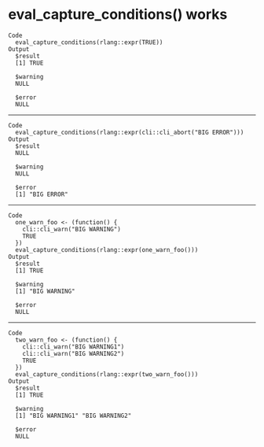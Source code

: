 # eval_capture_conditions() works

    Code
      eval_capture_conditions(rlang::expr(TRUE))
    Output
      $result
      [1] TRUE
      
      $warning
      NULL
      
      $error
      NULL
      

---

    Code
      eval_capture_conditions(rlang::expr(cli::cli_abort("BIG ERROR")))
    Output
      $result
      NULL
      
      $warning
      NULL
      
      $error
      [1] "BIG ERROR"
      

---

    Code
      one_warn_foo <- (function() {
        cli::cli_warn("BIG WARNING")
        TRUE
      })
      eval_capture_conditions(rlang::expr(one_warn_foo()))
    Output
      $result
      [1] TRUE
      
      $warning
      [1] "BIG WARNING"
      
      $error
      NULL
      

---

    Code
      two_warn_foo <- (function() {
        cli::cli_warn("BIG WARNING1")
        cli::cli_warn("BIG WARNING2")
        TRUE
      })
      eval_capture_conditions(rlang::expr(two_warn_foo()))
    Output
      $result
      [1] TRUE
      
      $warning
      [1] "BIG WARNING1" "BIG WARNING2"
      
      $error
      NULL
      

